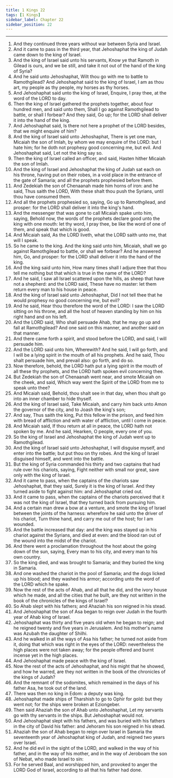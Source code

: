 ```yaml
---
title: 1 Kings 22
tags: [1 Kings]
sidebar_label: Chapter 22
sidebar_position: 22
---
```


---
1. And they continued three years without war between Syria and Israel.
2. And it came to pass in the third year, that Jehoshaphat the king of Judah came down to the king of Israel.
3. And the king of Israel said unto his servants, Know ye that Ramoth in Gilead is ours, and we be still, and take it not out of the hand of the king of Syria?
4. And he said unto Jehoshaphat, Wilt thou go with me to battle to Ramothgilead? And Jehoshaphat said to the king of Israel, I am as thou art, my people as thy people, my horses as thy horses.
5. And Jehoshaphat said unto the king of Israel, Enquire, I pray thee, at the word of the LORD to day.
6. Then the king of Israel gathered the prophets together, about four hundred men, and said unto them, Shall I go against Ramothgilead to battle, or shall I forbear? And they said, Go up; for the LORD shall deliver it into the hand of the king.
7. And Jehoshaphat said, Is there not here a prophet of the LORD besides, that we might enquire of him?
8. And the king of Israel said unto Jehoshaphat, There is yet one man, Micaiah the son of Imlah, by whom we may enquire of the LORD: but I hate him; for he doth not prophesy good concerning me, but evil. And Jehoshaphat said, Let not the king say so.
9. Then the king of Israel called an officer, and said, Hasten hither Micaiah the son of Imlah.
10. And the king of Israel and Jehoshaphat the king of Judah sat each on his throne, having put on their robes, in a void place in the entrance of the gate of Samaria; and all the prophets prophesied before them.
11. And Zedekiah the son of Chenaanah made him horns of iron: and he said, Thus saith the LORD, With these shalt thou push the Syrians, until thou have consumed them.
12. And all the prophets prophesied so, saying, Go up to Ramothgilead, and prosper: for the LORD shall deliver it into the king's hand.
13. And the messenger that was gone to call Micaiah spake unto him, saying, Behold now, the words of the prophets declare good unto the king with one mouth: let thy word, I pray thee, be like the word of one of them, and speak that which is good.
14. And Micaiah said, As the LORD liveth, what the LORD saith unto me, that will I speak.
15. So he came to the king. And the king said unto him, Micaiah, shall we go against Ramothgilead to battle, or shall we forbear? And he answered him, Go, and prosper: for the LORD shall deliver it into the hand of the king.
16. And the king said unto him, How many times shall I adjure thee that thou tell me nothing but that which is true in the name of the LORD?
17. And he said, I saw all Israel scattered upon the hills, as sheep that have not a shepherd: and the LORD said, These have no master: let them return every man to his house in peace.
18. And the king of Israel said unto Jehoshaphat, Did I not tell thee that he would prophesy no good concerning me, but evil?
19. And he said, Hear thou therefore the word of the LORD: I saw the LORD sitting on his throne, and all the host of heaven standing by him on his right hand and on his left.
20. And the LORD said, Who shall persuade Ahab, that he may go up and fall at Ramothgilead? And one said on this manner, and another said on that manner.
21. And there came forth a spirit, and stood before the LORD, and said, I will persuade him.
22. And the LORD said unto him, Wherewith? And he said, I will go forth, and I will be a lying spirit in the mouth of all his prophets. And he said, Thou shalt persuade him, and prevail also: go forth, and do so.
23. Now therefore, behold, the LORD hath put a lying spirit in the mouth of all these thy prophets, and the LORD hath spoken evil concerning thee.
24. But Zedekiah the son of Chenaanah went near, and smote Micaiah on the cheek, and said, Which way went the Spirit of the LORD from me to speak unto thee?
25. And Micaiah said, Behold, thou shalt see in that day, when thou shalt go into an inner chamber to hide thyself.
26. And the king of Israel said, Take Micaiah, and carry him back unto Amon the governor of the city, and to Joash the king's son;
27. And say, Thus saith the king, Put this fellow in the prison, and feed him with bread of affliction and with water of affliction, until I come in peace.
28. And Micaiah said, If thou return at all in peace, the LORD hath not spoken by me. And he said, Hearken, O people, every one of you.
29. So the king of Israel and Jehoshaphat the king of Judah went up to Ramothgilead.
30. And the king of Israel said unto Jehoshaphat, I will disguise myself, and enter into the battle; but put thou on thy robes. And the king of Israel disguised himself, and went into the battle.
31. But the king of Syria commanded his thirty and two captains that had rule over his chariots, saying, Fight neither with small nor great, save only with the king of Israel.
32. And it came to pass, when the captains of the chariots saw Jehoshaphat, that they said, Surely it is the king of Israel. And they turned aside to fight against him: and Jehoshaphat cried out.
33. And it came to pass, when the captains of the chariots perceived that it was not the king of Israel, that they turned back from pursuing him.
34. And a certain man drew a bow at a venture, and smote the king of Israel between the joints of the harness: wherefore he said unto the driver of his chariot, Turn thine hand, and carry me out of the host; for I am wounded.
35. And the battle increased that day: and the king was stayed up in his chariot against the Syrians, and died at even: and the blood ran out of the wound into the midst of the chariot.
36. And there went a proclamation throughout the host about the going down of the sun, saying, Every man to his city, and every man to his own country.
37. So the king died, and was brought to Samaria; and they buried the king in Samaria.
38. And one washed the chariot in the pool of Samaria; and the dogs licked up his blood; and they washed his armor; according unto the word of the LORD which he spake.
39. Now the rest of the acts of Ahab, and all that he did, and the ivory house which he made, and all the cities that he built, are they not written in the book of the chronicles of the kings of Israel?
40. So Ahab slept with his fathers; and Ahaziah his son reigned in his stead.
41. And Jehoshaphat the son of Asa began to reign over Judah in the fourth year of Ahab king of Israel.
42. Jehoshaphat was thirty and five years old when he began to reign; and he reigned twenty and five years in Jerusalem. And his mother's name was Azubah the daughter of Shilhi.
43. And he walked in all the ways of Asa his father; he turned not aside from it, doing that which was right in the eyes of the LORD: nevertheless the high places were not taken away; for the people offered and burnt incense yet in the high places.
44. And Jehoshaphat made peace with the king of Israel.
45. Now the rest of the acts of Jehoshaphat, and his might that he showed, and how he warred, are they not written in the book of the chronicles of the kings of Judah?
46. And the remnant of the sodomites, which remained in the days of his father Asa, he took out of the land.
47. There was then no king in Edom: a deputy was king.
48. Jehoshaphat made ships of Tharshish to go to Ophir for gold: but they went not; for the ships were broken at Eziongeber.
49. Then said Ahaziah the son of Ahab unto Jehoshaphat, Let my servants go with thy servants in the ships. But Jehoshaphat would not.
50. And Jehoshaphat slept with his fathers, and was buried with his fathers in the city of David his father: and Jehoram his son reigned in his stead.
51. Ahaziah the son of Ahab began to reign over Israel in Samaria the seventeenth year of Jehoshaphat king of Judah, and reigned two years over Israel.
52. And he did evil in the sight of the LORD, and walked in the way of his father, and in the way of his mother, and in the way of Jeroboam the son of Nebat, who made Israel to sin:
53. For he served Baal, and worshipped him, and provoked to anger the LORD God of Israel, according to all that his father had done.